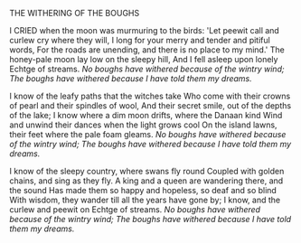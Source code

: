 THE WITHERING OF THE BOUGHS

I CRIED when the moon was murmuring to the birds:
'Let peewit call and curlew cry where they will,
I long for your merry and tender and pitiful words,
For the roads are unending, and there is no place to my mind.'
The honey-pale moon lay low on the sleepy hill,
And I fell asleep upon lonely Echtge of streams.
*No boughs have withered because of the wintry wind;*
*The boughs have withered because I have told them my dreams.*

I know of the leafy paths that the witches take
Who come with their crowns of pearl and their spindles of wool,
And their secret smile, out of the depths of the lake;
I know where a dim moon drifts, where the Danaan kind
Wind and unwind their dances when the light grows cool
On the island lawns, their feet where the pale foam gleams.
*No boughs have withered because of the wintry wind;*
*The boughs have withered because I have told them my dreams.*

I know of the sleepy country, where swans fly round
Coupled with golden chains, and sing as they fly.
A king and a queen are wandering there, and the sound
Has made them so happy and hopeless, so deaf and so blind
With wisdom, they wander till all the years have gone by;
I know, and the curlew and peewit on Echtge of streams.
*No boughs have withered because of the wintry wind;*
*The boughs have withered because I have told them my dreams.*
